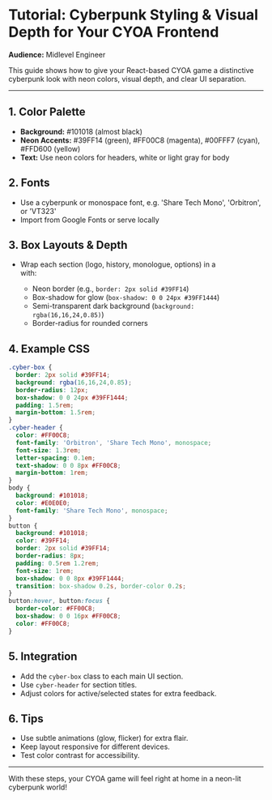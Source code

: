 # Tutorial: Cyberpunk Styling & Visual Depth for Your CYOA Frontend

**Audience:** Midlevel Engineer

This guide shows how to give your React-based CYOA game a distinctive cyberpunk look with neon colors, visual depth, and clear UI separation.

---

## 1. Color Palette
- **Background:** #101018 (almost black)
- **Neon Accents:** #39FF14 (green), #FF00C8 (magenta), #00FFF7 (cyan), #FFD600 (yellow)
- **Text:** Use neon colors for headers, white or light gray for body

## 2. Fonts
- Use a cyberpunk or monospace font, e.g. 'Share Tech Mono', 'Orbitron', or 'VT323'
- Import from Google Fonts or serve locally

## 3. Box Layouts & Depth
- Wrap each section (logo, history, monologue, options) in a <div> with:
  - Neon border (e.g., `border: 2px solid #39FF14`)
  - Box-shadow for glow (`box-shadow: 0 0 24px #39FF1444`)
  - Semi-transparent dark background (`background: rgba(16,16,24,0.85)`)
  - Border-radius for rounded corners

## 4. Example CSS
```css
.cyber-box {
  border: 2px solid #39FF14;
  background: rgba(16,16,24,0.85);
  border-radius: 12px;
  box-shadow: 0 0 24px #39FF1444;
  padding: 1.5rem;
  margin-bottom: 1.5rem;
}
.cyber-header {
  color: #FF00C8;
  font-family: 'Orbitron', 'Share Tech Mono', monospace;
  font-size: 1.3rem;
  letter-spacing: 0.1em;
  text-shadow: 0 0 8px #FF00C8;
  margin-bottom: 1rem;
}
body {
  background: #101018;
  color: #E0E0E0;
  font-family: 'Share Tech Mono', monospace;
}
button {
  background: #101018;
  color: #39FF14;
  border: 2px solid #39FF14;
  border-radius: 8px;
  padding: 0.5rem 1.2rem;
  font-size: 1rem;
  box-shadow: 0 0 8px #39FF1444;
  transition: box-shadow 0.2s, border-color 0.2s;
}
button:hover, button:focus {
  border-color: #FF00C8;
  box-shadow: 0 0 16px #FF00C8;
  color: #FF00C8;
}
```

## 5. Integration
- Add the `cyber-box` class to each main UI section.
- Use `cyber-header` for section titles.
- Adjust colors for active/selected states for extra feedback.

## 6. Tips
- Use subtle animations (glow, flicker) for extra flair.
- Keep layout responsive for different devices.
- Test color contrast for accessibility.

---

With these steps, your CYOA game will feel right at home in a neon-lit cyberpunk world!
